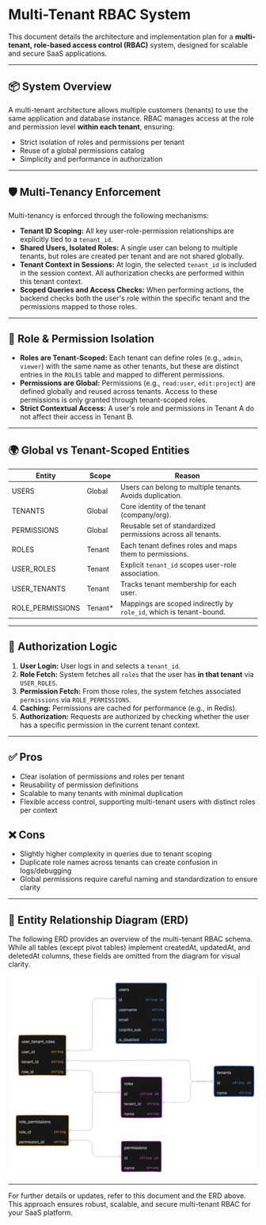 # Multi-Tenant RBAC System

This document details the architecture and implementation plan for a **multi-tenant, role-based access control (RBAC)** system, designed for scalable and secure SaaS applications.

---

## 📦 System Overview

A multi-tenant architecture allows multiple customers (tenants) to use the same application and database instance. RBAC manages access at the role and permission level **within each tenant**, ensuring:

- Strict isolation of roles and permissions per tenant
- Reuse of a global permissions catalog
- Simplicity and performance in authorization

---

## 🛡️ Multi-Tenancy Enforcement

Multi-tenancy is enforced through the following mechanisms:

- **Tenant ID Scoping:** All key user-role-permission relationships are explicitly tied to a `tenant_id`.
- **Shared Users, Isolated Roles:** A single user can belong to multiple tenants, but roles are created per tenant and are not shared globally.
- **Tenant Context in Sessions:** At login, the selected `tenant_id` is included in the session context. All authorization checks are performed within this tenant context.
- **Scoped Queries and Access Checks:** When performing actions, the backend checks both the user's role within the specific tenant and the permissions mapped to those roles.

---

## 🎯 Role & Permission Isolation

- **Roles are Tenant-Scoped:** Each tenant can define roles (e.g., `admin`, `viewer`) with the same name as other tenants, but these are distinct entries in the `ROLES` table and mapped to different permissions.
- **Permissions are Global:** Permissions (e.g., `read:user`, `edit:project`) are defined globally and reused across tenants. Access to these permissions is only granted through tenant-scoped roles.
- **Strict Contextual Access:** A user's role and permissions in Tenant A do not affect their access in Tenant B.

---

## 🌍 Global vs Tenant-Scoped Entities

| Entity           | Scope    | Reason                                                              |
| ---------------- | -------- | ------------------------------------------------------------------- |
| USERS            | Global   | Users can belong to multiple tenants. Avoids duplication.           |
| TENANTS          | Global   | Core identity of the tenant (company/org).                          |
| PERMISSIONS      | Global   | Reusable set of standardized permissions across all tenants.        |
| ROLES            | Tenant   | Each tenant defines roles and maps them to permissions.             |
| USER_ROLES       | Tenant   | Explicit `tenant_id` scopes user-role association.                  |
| USER_TENANTS     | Tenant   | Tracks tenant membership for each user.                             |
| ROLE_PERMISSIONS | Tenant\* | Mappings are scoped indirectly by `role_id`, which is tenant-bound. |

---

## 🧠 Authorization Logic

1. **User Login:** User logs in and selects a `tenant_id`.
2. **Role Fetch:** System fetches all `roles` that the user has **in that tenant** via `USER_ROLES`.
3. **Permission Fetch:** From those roles, the system fetches associated `permissions` via `ROLE_PERMISSIONS`.
4. **Caching:** Permissions are cached for performance (e.g., in Redis).
5. **Authorization:** Requests are authorized by checking whether the user has a specific permission in the current tenant context.

---

## ✅ Pros

- Clear isolation of permissions and roles per tenant
- Reusability of permission definitions
- Scalable to many tenants with minimal duplication
- Flexible access control, supporting multi-tenant users with distinct roles per context

## ❌ Cons

- Slightly higher complexity in queries due to tenant scoping
- Duplicate role names across tenants can create confusion in logs/debugging
- Global permissions require careful naming and standardization to ensure clarity

---

## 🧩 Entity Relationship Diagram (ERD)

The following ERD provides an overview of the multi-tenant RBAC schema. While all tables (except pivot tables) implement createdAt, updatedAt, and deletedAt columns, these fields are omitted from the diagram for visual clarity.

![ERD Diagram](https://raw.githubusercontent.com/chen7david/entix-api/7a42d17c0cb8b444552790d3902488d9d542b3d0/docs/assets/erd-multi-tenancy-rbac.svg)

---

For further details or updates, refer to this document and the ERD above. This approach ensures robust, scalable, and secure multi-tenant RBAC for your SaaS platform.
